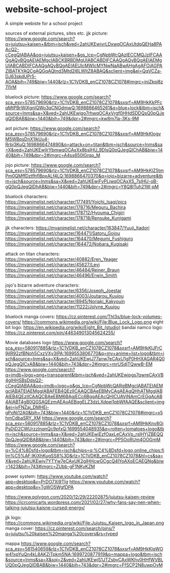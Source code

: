 # website-school-project
A simple webiste for a school project

sources of external pictures, sites etc.
jjk picture:
https://www.google.com/search?q=jujutsu+kaisen+&tbm=isch&ved=2ahUKEwivrLDxwqOCAxUtdqQEHa8PAAcQ2-cCegQIABAA&oq=jujutsu+kaisen+&gs_lcp=CgNpbWcQAzIECCMQJzIFCAAQgAQyBQgAEIAEMgcIABCKBRBDMgUIABCABDIFCAAQgAQyBQgAEIAEMgUIABCABDIFCAAQgAQyBQgAEIAEUIcMWIcMYNwNaABwAHgAgAFOiAGPAZIBATKYAQCgAQGqAQtnd3Mtd2l6LWltZ8ABAQ&sclient=img&ei=QqVCZa-DJ63skdUPr5-AOA&bih=749&biw=1440&rlz=1C1VDKB_enCZ1078CZ1078#imgrc=iniZkqj8z7l1rM

bluelock picture:
https://www.google.com/search?sca_esv=578579690&rlz=1C1VDKB_enCZ1078CZ1078&sxsrf=AM9HkKkPFcqMtPBrWiXgnlQWo3qCNGdmwQ:1698866465261&q=blue+lock&tbm=isch&source=lnms&sa=X&ved=2ahUKEwjgo7rhwqOCAxVrgf0HHdSDDQsQ0pQJegQIDBAB&biw=1440&bih=749&dpr=2#imgrc=kw8m7la-3Ks-9M

aot picture:
https://www.google.com/search?sca_esv=578579690&rlz=1C1VDKB_enCZ1078CZ1078&sxsrf=AM9HkKlogvM5WBpsDnX1lkUu4-Rrbj3KuQ:1698866474890&q=attack+on+titan&tbm=isch&source=lnms&sa=X&ved=2ahUKEwjlrYbmwqOCAxXx8bsIHU_9DlsQ0pQJegQIChAB&biw=1440&bih=749&dpr=2#imgrc=A4ss650lGrqp_M

jojo picture:
https://www.google.com/search?sca_esv=578579690&rlz=1C1VDKB_enCZ1078CZ1078&sxsrf=AM9HkKlZ5tmPm0QMffDztfhfIBpxALf4LQ:1698866470370&q=jojo+bizarre+adventure&tbm=isch&source=lnms&sa=X&ved=2ahUKEwjFvPLjwqOCAxX5_7sIHU-oB-gQ0pQJegQIDhAB&biw=1440&bih=749&dpr=2#imgrc=Y8Q8lTuh21W-pM

bluelock characters:
https://myanimelist.net/character/177491/Yoichi_Isagi/pics
https://myanimelist.net/character/178716/Meguru_Bachira
https://myanimelist.net/character/178712/Hyouma_Chigiri
https://myanimelist.net/character/178718/Rensuke_Kunigami

jjk characters:
https://myanimelist.net/character/163847/Yuuji_Itadori
https://myanimelist.net/character/164471/Satoru_Gojou
https://myanimelist.net/character/164470/Megumi_Fushiguro
https://myanimelist.net/character/164472/Nobara_Kugisaki

attack on titan characters:
https://myanimelist.net/character/40882/Eren_Yeager
https://myanimelist.net/character/45627/Levi
https://myanimelist.net/character/46484/Reiner_Braun
https://myanimelist.net/character/46496/Erwin_Smith

jojo's bizarre adventure characters:
https://myanimelist.net/character/6356/Joseph_Joestar
https://myanimelist.net/character/4003/Joutarou_Kuujou
https://myanimelist.net/character/8945/Noriaki_Kakyouin
https://myanimelist.net/character/11222/Jolyne_Kuujou

bluelock manga covers:
https://cz.pinterest.com/ThI3s/blue-lock-volumes-covers/
https://commons.wikimedia.org/wiki/File:Blue_Lock_Logo.png
eight bit logo:
https://en.wikipedia.org/wiki/Eight_Bit_(studio)
bandai namco logo:
https://cz.pinterest.com/pin/446349013045624255/

Movie databases logo
https://www.google.com/search?sca_esv=580917885&rlz=1C1VDKB_enCZ1078CZ1078&sxsrf=AM9HkKlJFrC9jIR92zfBNoh5CxzVXy3lPA:1699553806770&q=my+anime+list+logo&tbm=isch&source=lnms&sa=X&ved=2ahUKEwjJ77anw7eCAxU1gP0HHXAGAR4Q0pQJegQICxAB&biw=1440&bih=743&dpr=2#imgrc=mrUSdjTQwwB-EM
https://www.google.com/search?q=imdb+logo+png+transparent&tbm=isch&ved=2ahUKEwjogs7qwreCAxVB4gIHHSBsDdsQ2-cCegQIABAA&oq=imdb+logo+p&gs_lcp=CgNpbWcQARgBMgcIABATEIAEMgcIABATEIAEMggIABAFEB4QEzIICAAQCBAeEBMyCAgAEAgQHhATMggIABAIEB4QEzIICAAQCBAeEBM6BAgjECc6BggAEAcQHlCUAVjNAmCrEGgAcAB4AIABT4gB0QGSAQEzmAEAoAEBqgELZ3dzLXdpei1pbWfAAQE&sclient=img&ei=jyFNZaj_DMHEi-gPoNi12A0&bih=743&biw=1440&rlz=1C1VDKB_enCZ1078CZ1078#imgrc=x5hmCdbaSRY_XM
https://www.google.com/search?sca_esv=580917885&rlz=1C1VDKB_enCZ1078CZ1078&sxsrf=AM9HkKnv8GiPsDjD2CWUrzzInqnQc9pfxQ:1699554048935&q=rotten+tomatoes+logo&tbm=isch&source=lnms&sa=X&ved=2ahUKEwiEzfOaxLeCAxVp_rsIHYjZBEQQ0pQJegQIDBAB&biw=1440&bih=743&dpr=2#imgrc=PP5OoRUm4OOGmM
https://www.google.com/search?q=%C4%8Dsfd+logo&tbm=isch&chips=q:%C4%8Dsfd+logo,online_chips:film%C5%AF:IKiXhKugSS8%3D&rlz=1C1VDKB_enCZ1078CZ1078&hl=cs&sa=X&ved=2ahUKEwiy7YTYw7eCAxUK2gIHHcwGCgcQ4lYoAXoECAEQNg&biw=1423&bih=743#imgrc=ZUbb-gF1NKyKZM

power system:
https://www.youtube.com/watch?app=desktop&v=PrDO7Xi9TIg
https://www.youtube.com/watch?app=desktop&v=TgWO5WgfDPA

https://www.polygon.com/2020/12/29/22202875/jujutsu-kaisen-review
https://jcrcomicarts.wordpress.com/2021/02/27/why-fans-say-nen-when-talking-jujutsu-kaisne-cursed-energy/

jjk logo:
https://commons.wikimedia.org/wiki/File:Jujutsu_Kaisen_logo_in_Japan.png
manga cover:
https://cz.pinterest.com/search/pins/?q=jujutsu%20kaisen%20manga%20covers&rs=typed

mappa
https://www.google.com/search?sca_esv=581540659&rlz=1C1VDKB_enCZ1078CZ1078&sxsrf=AM9HkKlqWOw41xpYuQn4kL8AKZiTpkm5NA:1699720877919&q=mappa+logo&tbm=isch&source=lnms&sa=X&sqi=2&ved=2ahUKEwjS1JTZsbyCAxWKhv0HHfWVBLUQ0pQJegQIDBAB&biw=1440&bih=743&dpr=2#imgrc=FfSCP2N8uwpOvM